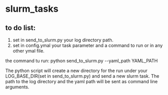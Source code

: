 # slurm_tasks

## to do list:
1. set in send_to_slurm.py your log directory path.
2. set in config.ymal your task parameter and a command to run or in any other ymal  file.

the command tu run:
python send_to_slurm.py --yaml_path YAML_PATH

The python script will create a new directory for the run under your LOG_BASE_DIR(set in send_to_slurm.py) and send a new slurm task. The path to the log directory and the yaml path will be sent as command line arguments.
